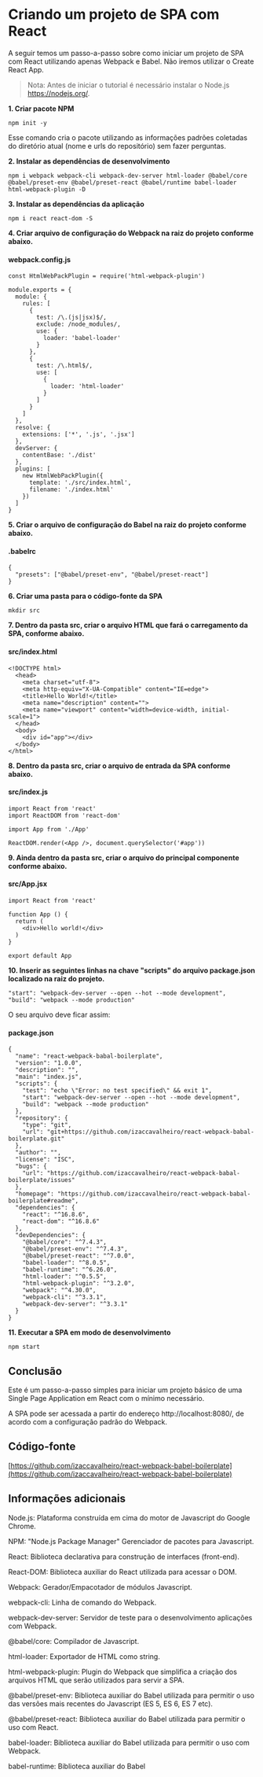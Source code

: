 # Criando um projeto de SPA com React

A seguir temos um passo-a-passo sobre como iniciar um projeto de SPA com React utilizando apenas Webpack e Babel. Não iremos utilizar o Create React App.

> Nota: Antes de iniciar o tutorial é necessário instalar o Node.js https://nodejs.org/.

**1. Criar pacote NPM**

    npm init -y

Esse comando cria o pacote utilizando as informações padrões coletadas do diretório atual (nome e urls do repositório) sem fazer perguntas.

**2. Instalar as dependências de desenvolvimento**

    npm i webpack webpack-cli webpack-dev-server html-loader @babel/core @babel/preset-env @babel/preset-react @babel/runtime babel-loader html-webpack-plugin -D

**3. Instalar as dependências da aplicação**

    npm i react react-dom -S

**4. Criar arquivo de configuração do Webpack na raiz do projeto conforme abaixo.**

#### webpack.config.js

    const HtmlWebPackPlugin = require('html-webpack-plugin')

    module.exports = {
      module: {
        rules: [
          {
            test: /\.(js|jsx)$/,
            exclude: /node_modules/,
            use: {
              loader: 'babel-loader'
            }
          },
          {
            test: /\.html$/,
            use: [
              {
                loader: 'html-loader'
              }
            ]
          }
        ]
      },
      resolve: {
        extensions: ['*', '.js', '.jsx']
      },
      devServer: {
        contentBase: './dist'
      },
      plugins: [
        new HtmlWebPackPlugin({
          template: './src/index.html',
          filename: './index.html'
        })
      ]
    }

**5. Criar o arquivo de configuração do Babel na raiz do projeto conforme abaixo.**

#### .babelrc

    {
      "presets": ["@babel/preset-env", "@babel/preset-react"]
    }

**6. Criar uma pasta para o código-fonte da SPA**

    mkdir src

**7. Dentro da pasta src, criar o arquivo HTML que fará o carregamento da SPA, conforme abaixo.**

#### src/index.html

    <!DOCTYPE html>
      <head>
        <meta charset="utf-8">
        <meta http-equiv="X-UA-Compatible" content="IE=edge">
        <title>Hello World!</title>
        <meta name="description" content="">
        <meta name="viewport" content="width=device-width, initial-scale=1">
      </head>
      <body>
        <div id="app"></div>
      </body>
    </html>

**8. Dentro da pasta src, criar o arquivo de entrada da SPA conforme abaixo.**

#### src/index.js

    import React from 'react'
    import ReactDOM from 'react-dom'
    
    import App from './App'
    
    ReactDOM.render(<App />, document.querySelector('#app'))

**9. Ainda dentro da pasta src, criar o arquivo do principal componente conforme abaixo.**

#### src/App.jsx

    import React from 'react'
    
    function App () {
      return (
        <div>Hello world!</div>
      )
    }
    
    export default App

**10. Inserir as seguintes linhas na chave "scripts" do arquivo package.json localizado na raiz do projeto.**

    "start": "webpack-dev-server --open --hot --mode development",
    "build": "webpack --mode production"

O seu arquivo deve ficar assim:

#### package.json

    {
      "name": "react-webpack-babal-boilerplate",
      "version": "1.0.0",
      "description": "",
      "main": "index.js",
      "scripts": {
        "test": "echo \"Error: no test specified\" && exit 1",
        "start": "webpack-dev-server --open --hot --mode development",
        "build": "webpack --mode production"
      },
      "repository": {
        "type": "git",
        "url": "git+https://github.com/izaccavalheiro/react-webpack-babal-boilerplate.git"
      },
      "author": "",
      "license": "ISC",
      "bugs": {
        "url": "https://github.com/izaccavalheiro/react-webpack-babal-boilerplate/issues"
      },
      "homepage": "https://github.com/izaccavalheiro/react-webpack-babal-boilerplate#readme",
      "dependencies": {
        "react": "^16.8.6",
        "react-dom": "^16.8.6"
      },
      "devDependencies": {
        "@babel/core": "^7.4.3",
        "@babel/preset-env": "^7.4.3",
        "@babel/preset-react": "^7.0.0",
        "babel-loader": "^8.0.5",
        "babel-runtime": "^6.26.0",
        "html-loader": "^0.5.5",
        "html-webpack-plugin": "^3.2.0",
        "webpack": "^4.30.0",
        "webpack-cli": "^3.3.1",
        "webpack-dev-server": "^3.3.1"
      }
    }

**11. Executar a SPA em modo de desenvolvimento**

    npm start

## Conclusão

Este é um passo-a-passo simples para iniciar um projeto básico de uma Single Page Application em React com o mínimo necessário.

A SPA pode ser acessada a partir do endereço http://localhost:8080/, de acordo com a configuração padrão do Webpack.

## Código-fonte

[https://github.com/izaccavalheiro/react-webpack-babel-boilerplate](https://github.com/izaccavalheiro/react-webpack-babel-boilerplate)

## Informações adicionais

Node.js: Plataforma construída em cima do motor de Javascript do Google Chrome.

NPM: "Node.js Package Manager" Gerenciador de pacotes para Javascript.

React: Biblioteca declarativa para construção de interfaces (front-end).

React-DOM: Biblioteca auxiliar do React utilizada para acessar o DOM.

Webpack: Gerador/Empacotador de módulos Javascript.

webpack-cli: Linha de comando do Webpack.

webpack-dev-server: Servidor de teste para o desenvolvimento aplicações com Webpack.

@babel/core: Compilador de Javascript.

html-loader: Exportador de HTML como string.

html-webpack-plugin: Plugin do Webpack que simplifica a criação dos arquivos HTML que serão utilizados para servir a SPA. 

@babel/preset-env: Biblioteca auxiliar do Babel utilizada para permitir o uso das versões mais recentes do Javascript (ES 5, ES 6, ES 7 etc).

@babel/preset-react: Biblioteca auxiliar do Babel utilizada para permitir o uso com React.

babel-loader: Biblioteca auxiliar do Babel utilizada para permitir o uso com Webpack.

babel-runtime: Biblioteca auxiliar do Babel
